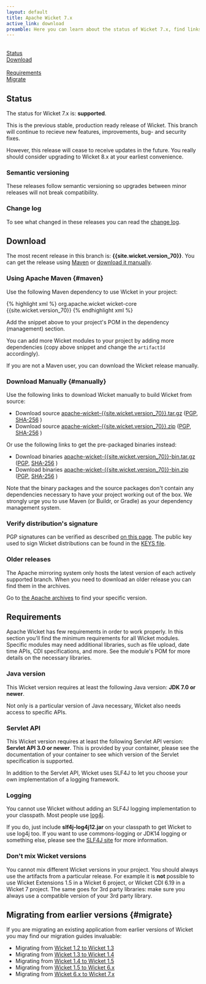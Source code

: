 ```yaml
---
layout: default
title: Apache Wicket 7.x
active_link: download
preamble: Here you can learn about the status of Wicket 7.x, find links to download it, learn how to configure your Maven POM to use Wicket, find the minimal requirements, and migrate your existing application to this Wicket version.
---
```


<div class="button-bar">
	<a class="button" href="#status"><i class="fa fa-info-circle"></i><br>Status</a>
	<a class="button" href="#download"><i class="fa fa-download"></i><br>Download</a>
</div>
<div class="button-bar">
	<a class="button" href="#requirements"><i class="fa fa-exclamation-triangle"></i><br>Requirements</a>
	<a class="button" href="#migrate"><i class="fa fa-history"></i><br>Migrate</a>
</div>

## Status

The status for Wicket 7.x is: **supported**.

This is the previous stable, production ready release of Wicket. This
branch will continue to recieve new features, improvements, bug- and
security fixes.

<i class="fa fa-info-circle"></i>
However, this release will cease to receive updates in the future. You
really should consider upgrading to Wicket 8.x at your earliest
convenience.

### Semantic versioning

These releases follow semantic versioning so upgrades between minor
releases will not break compatibility.

### Change log

To see what changed in these releases you can read the
[change log](https://www.apache.org/dist/wicket/{{site.wicket.version_70}}/CHANGELOG-7.x).

## Download

The most recent release in this branch is: **{{site.wicket.version_70}}**. 
You can get the release using [Maven](#maven) or [download it manually](#manually).

### Using Apache Maven {#maven}

Use the following Maven dependency to use Wicket in your project:

{% highlight xml %}
<dependency>
    <groupId>org.apache.wicket</groupId>
    <artifactId>wicket-core</artifactId>
    <version>{{site.wicket.version_70}}</version>
</dependency>
{% endhighlight xml %}

Add the snippet above to your project's POM in the dependency
(management) section.

You can add more Wicket modules to your project by adding more
dependencies (copy above snippet and change the `artifactId`
accordingly).

If you are not a Maven user, you can download the Wicket release manually.

### Download Manually {#manually}

Use the following links to download Wicket manually to build Wicket
from source:

- Download source [apache-wicket-{{site.wicket.version_70}}.tar.gz](http://www.apache.org/dyn/closer.cgi/wicket/{{site.wicket.version_70}}/apache-wicket-{{site.wicket.version_70}}.tar.gz)
([PGP](https://www.apache.org/dist/wicket/{{site.wicket.version_70}}/apache-wicket-{{site.wicket.version_70}}.tar.gz.asc),
[SHA-256](https://www.apache.org/dist/wicket/{{site.wicket.version_70}}/apache-wicket-{{site.wicket.version_70}}.tar.gz.sha256)
)
- Download source [apache-wicket-{{site.wicket.version_70}}.zip](http://www.apache.org/dyn/closer.cgi/wicket/{{site.wicket.version_70}}/apache-wicket-{{site.wicket.version_70}}.zip)
([PGP](https://www.apache.org/dist/wicket/{{site.wicket.version_70}}/apache-wicket-{{site.wicket.version_70}}.zip.asc),
[SHA-256](https://www.apache.org/dist/wicket/{{site.wicket.version_70}}/apache-wicket-{{site.wicket.version_70}}.zip.sha256)
)

Or use the following links to get the pre-packaged binaries instead:

- Download binaries [apache-wicket-{{site.wicket.version_70}}-bin.tar.gz](http://www.apache.org/dyn/closer.cgi/wicket/{{site.wicket.version_70}}/binaries/apache-wicket-{{site.wicket.version_70}}-bin.tar.gz)
([PGP](https://www.apache.org/dist/wicket/{{site.wicket.version_70}}/binaries/apache-wicket-{{site.wicket.version_70}}-bin.tar.gz.asc),
[SHA-256](https://www.apache.org/dist/wicket/{{site.wicket.version_70}}/binaries/apache-wicket-{{site.wicket.version_70}}-bin.tar.gz.sha256)
)
- Download binaries [apache-wicket-{{site.wicket.version_70}}-bin.zip](http://www.apache.org/dyn/closer.cgi/wicket/{{site.wicket.version_70}}/binaries/apache-wicket-{{site.wicket.version_70}}-bin.zip)
([PGP](https://www.apache.org/dist/wicket/{{site.wicket.version_70}}/binaries/apache-wicket-{{site.wicket.version_70}}-bin.zip.asc),
[SHA-256](https://www.apache.org/dist/wicket/{{site.wicket.version_70}}/binaries/apache-wicket-{{site.wicket.version_70}}-bin.zip.sha256)
)

Note that the binary packages and the source packages don't contain any
dependencies necessary to have your project working out of the box. We
strongly urge you to use Maven (or Buildr, or Gradle) as your
dependency management system.

### Verify distribution's signature

PGP signatures can be verified as described [on this page](http://www.apache.org/dev/release-signing.html#verifying-signature). The public key used to sign Wicket distributions can be found in the [KEYS file](https://www.apache.org/dist/wicket/KEYS). 

### Older releases

The Apache mirroring system only hosts the latest version of each actively supported branch.
When you need to download an older release you can find them in the archives.

Go to [the Apache archives](https://archive.apache.org/dist/wicket) to find your specific version.

## Requirements

Apache Wicket has few requirements in order to work properly. In this
section you'll find the minimum requirements for all Wicket modules.
Specific modules may need additional libraries, such as file upload,
date time APIs, CDI specifications, and more. See the module's POM for
more details on the necessary libraries.

### Java version

This Wicket version requires at least the following Java version: **JDK 7.0 or newer**.

Not only is a particular version of Java necessary, Wicket also needs
access to specific APIs.

### Servlet API

This Wicket version requires at least the following Servlet API
version: **Servlet API 3.0 or newer**. This is provided by your
container, please see the documentation of your container to see which
version of the Servlet specification is supported.

In addition to the Servlet API, Wicket uses SLF4J to let you choose
your own implementation of a logging framework.

### Logging

You cannot use Wicket without adding an SLF4J logging implementation to
your classpath. Most people use
[log4j](http://logging.apache.org/log4j).

If you do, just include **slf4j-log4j12.jar** on your classpath to get
Wicket to use log4j too. If you want to use commons-logging or JDK14
logging or something else, please see the [SLF4J site](http://www.slf4j.org/faq.html)
for more information.

### Don't mix Wicket versions

You cannot mix different Wicket versions in your project. You should
always use the artifacts from a particular release. For example it is
**not** possible to use Wicket Extensions 1.5 in a Wicket 6 project, or
Wicket CDI 6.19 in a Wicket 7 project. The same goes for 3rd party
libraries: make sure you always use a compatible version of your 3rd
party library.

## Migrating from earlier versions {#migrate}

If you are migrating an existing application from earlier versions of
Wicket you may find our migration guides invaluable:

 * Migrating from [Wicket 1.2 to Wicket 1.3](https://cwiki.apache.org/confluence/display/WICKET/Migrating+to+Wicket+1.3)
 * Migrating from [Wicket 1.3 to Wicket 1.4](https://cwiki.apache.org/confluence/display/WICKET/Migrating+to+Wicket+1.4)
 * Migrating from [Wicket 1.4 to Wicket 1.5](https://cwiki.apache.org/confluence/display/WICKET/Migration+to+Wicket+1.5)
 * Migrating from [Wicket 1.5 to Wicket 6.x](https://cwiki.apache.org/confluence/display/WICKET/Migration+to+Wicket+6.0)
 * Migrating from [Wicket 6.x to Wicket 7.x](https://cwiki.apache.org/confluence/display/WICKET/Migration+to+Wicket+7.0)
